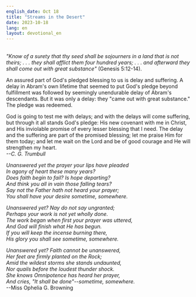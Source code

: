 ```yaml
---
english_date: Oct 18
title: "Streams in the Desert"
date: 2023-10-18
lang: en
layout: devotional_en
---
```





<p><br/> <em>"Know of a surety that thy seed shall be sojourners in a land that is not theirs; . . . they shall afflict them four hundred years; . . . and afterward they shall come out with great substance"</em> (Genesis 5:12-14).

</p>

<p>An assured part of God's pledged blessing to us is delay and suffering. A delay in Abram's own lifetime that seemed to put God's pledge beyond fulfillment was followed by seemingly unendurable delay of Abram's descendants. But it was only a delay: they "came out with great substance." The pledge was redeemed.

</p>

<p>God is going to test me with delays; and with the delays will come suffering, but through it all stands God's pledge: His new covenant with me in Christ, and His inviolable promise of every lesser blessing that I need. The delay and the suffering are part of the promised blessing; let me praise Him for them today; and let me wait on the Lord and be of good courage and He will strengthen my heart.<br/> <em>--C. G. Trumbull</em>

</p>

<p><em>Unanswered yet the prayer your lips have pleaded<br/> In agony of heart these many years?<br/> Does faith begin to fail? Is hope departing?<br/> And think you all in vain those falling tears?<br/> Say not the Father hath not heard your prayer;<br/> You shall have your desire sometime, somewhere.</em>

</p>

<p><em>Unanswered yet? Nay do not say ungranted;<br/> Perhaps your work is not yet wholly done.<br/> The work began when first your prayer was uttered,<br/> And God will finish what He has begun.<br/> If you will keep the incense burning there,<br/> His glory you shall see sometime, somewhere.</em>

</p>

<p><em>Unanswered yet? Faith cannot be unanswered,<br/> Her feet are firmly planted on the Rock;<br/> Amid the wildest storms she stands undaunted,<br/> Nor quails before the loudest thunder shock.<br/> She knows Omnipotence has heard her prayer,<br/> And cries, "It shall be done"--sometime, somewhere.</em><br/> --Miss Ophelia G. Browning

</p>

<p></p>